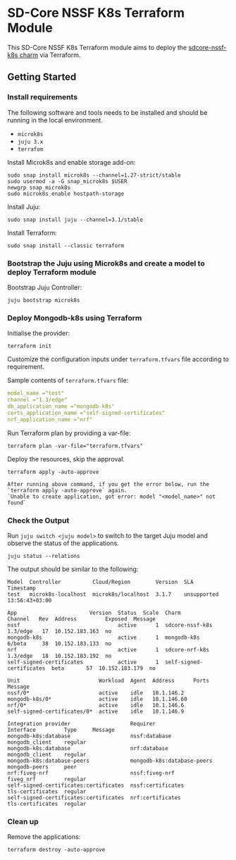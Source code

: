# SD-Core NSSF K8s Terraform Module

This SD-Core NSSF K8s Terraform module aims to deploy the [sdcore-nssf-k8s charm](https://charmhub.io/sdcore-nssf-k8s) via Terraform.

## Getting Started

### Install requirements

The following software and tools needs to be installed and should be running in the local environment.

- `microk8s`
- `juju 3.x`
- `terrafom`

Install Microk8s and enable storage add-on:

```console
sudo snap install microk8s --channel=1.27-strict/stable
sudo usermod -a -G snap_microk8s $USER
newgrp snap_microk8s
sudo microk8s enable hostpath-storage
```

Install Juju:

```console
sudo snap install juju --channel=3.1/stable
```

Install Terraform:

```console
sudo snap install --classic terraform
```

### Bootstrap the Juju using Microk8s and create a model to deploy Terraform module

Bootstrap Juju Controller:

```console
juju bootstrap microk8s
```

### Deploy Mongodb-k8s using Terraform

Initialise the provider:

```console
terraform init
```

Customize the configuration inputs under `terraform.tfvars` file according to requirement.

Sample contents of `terraform.tfvars` file:

```yaml
model_name ="test"
channel ="1.3/edge"
db_application_name ="mongodb-k8s"
certs_application_name ="self-signed-certificates"
nrf_application_name ="nrf"
```

Run Terraform plan by providing a var-file:

```console
terraform plan -var-file="terraform.tfvars" 
```

Deploy the resources, skip the approval.

```console
terraform apply -auto-approve 
```

```{note}
After running above command, if you get the error below, run the `terraform apply -auto-approve` again. 
`Unable to create application, got error: model "<model_name>" not found`
```

### Check the Output

Run `juju switch <juju model>` to switch to the target Juju model and observe the status of the applications.

```console
juju status --relations
```

The output should be similar to the following:

```console
Model  Controller          Cloud/Region        Version  SLA          Timestamp
test   microk8s-localhost  microk8s/localhost  3.1.7    unsupported  13:56:43+03:00

App                       Version  Status  Scale  Charm                     Channel   Rev  Address         Exposed  Message
nssf                               active      1  sdcore-nssf-k8s           1.3/edge   17  10.152.183.163  no       
mongodb-k8s                        active      1  mongodb-k8s               6/beta     38  10.152.183.133  no       
nrf                                active      1  sdcore-nrf-k8s            1.3/edge   18  10.152.183.192  no       
self-signed-certificates           active      1  self-signed-certificates  beta       57  10.152.183.179  no       

Unit                         Workload  Agent  Address      Ports  Message
nssf/0*                      active    idle   10.1.146.2          
mongodb-k8s/0*               active    idle   10.1.146.60         
nrf/0*                       active    idle   10.1.146.6          
self-signed-certificates/0*  active    idle   10.1.146.9          

Integration provider                   Requirer                    Interface         Type     Message
mongodb-k8s:database                   nssf:database               mongodb_client    regular  
mongodb-k8s:database                   nrf:database                mongodb_client    regular  
mongodb-k8s:database-peers             mongodb-k8s:database-peers  mongodb-peers     peer     
nrf:fiveg-nrf                          nssf:fiveg-nrf              fiveg_nrf         regular  
self-signed-certificates:certificates  nssf:certificates           tls-certificates  regular  
self-signed-certificates:certificates  nrf:certificates            tls-certificates  regular 
```

### Clean up 

Remove the applications:

```console
terraform destroy -auto-approve
```

